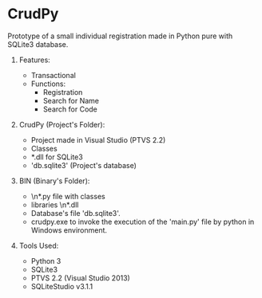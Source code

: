 # CrudPy

Prototype of a small individual registration made in Python pure with SQLite3 database.

1. Features:

	- Transactional
	- Functions:
		- Registration
		- Search for Name
		- Search for Code
	
2. CrudPy (Project's Folder):

	- Project made in Visual Studio (PTVS 2.2)
	- Classes 
	- \*.dll for SQLite3
	- 'db.sqlite3' (Project's database)

3. BIN (Binary's Folder):

	- \n*.py file with classes
	- libraries \n*.dll
	- Database's file 'db.sqlite3'.
	- crudpy.exe to invoke the execution of the 'main.py' file by python in Windows environment.

4. Tools Used: 

	- Python 3
	- SQLite3
	- PTVS 2.2 (Visual Studio 2013)
	- SQLiteStudio v3.1.1
